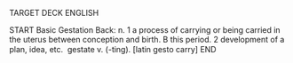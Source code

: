 TARGET DECK
ENGLISH

START
Basic
Gestation
Back: n. 1 a process of carrying or being carried in the uterus between conception and birth. B this period. 2 development of a plan, idea, etc.  gestate v. (-ting). [latin gesto carry]
END

